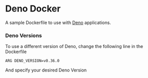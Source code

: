 # Deno Docker
A sample Dockerfile to use with [Deno](https://deno.land) applications.

### Deno Versions
To use a different version of Deno, change the following line in the Dockerfile

    ARG DENO_VERSION=v0.36.0
    
And specify your desired Deno Version
